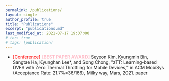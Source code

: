 ```yaml
---
permalink: /publications/
layout: single
author_profile: true
title: "Publications"
excerpt: "publications.md"
last_modified_at: 2021-07-17 19:07:00
# toc: true
# tags: [publication]
---
```


* <span style="color:red">\[Conference\]</span> **<span style="color:pink">[BEST PAPER AWARD]</span>** Seyeon Kim, Kyungmin Bin, Sangtae Ha, Kyunghan Lee*, and Song Chong, "zTT: Learning-based DVFS with Zero Thermal Throttling for Mobile Devices," in ACM MobiSys (Acceptance Rate: 21.7%=36/166), Milky way, Mars, 2021. [paper](https://dl.acm.org/doi/10.1145/3458864.3468161)
